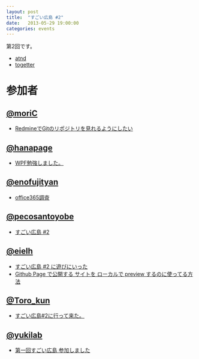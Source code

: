 ```yaml
---
layout: post
title:  "すごい広島 #2"
date:   2013-05-29 19:00:00
categories: events
---
```


第2回です。

* [atnd](http://atnd.org/events/39927)
* [togetter](http://togetter.com/li/510364)

<!-- 概要 -->

# 参加者

## [@moriC](https://twitter.com/CentBoss)

* [RedmineでGitのリポジトリを見れるようにしたい](http://blog.mori-theta.net/?p=46)

## [@hanapage](https://twitter.com/hanapage)

* [WPF勉強しました。](http://hanapage.wordpress.com/2013/05/29/%E3%81%99%E3%81%94%E3%81%84%E5%BA%83%E5%B3%B62-wpf%E3%81%AB%E3%81%A4%E3%81%84%E3%81%A6%E5%8B%89%E5%BC%B7%E3%81%99%E3%82%8B%E3%80%82/)

## [@enofujityan](https://twitter.com/enofujityan)

* [office365調査](http://enofujityan.tumblr.com/post/51638321602/office365)

## [@pecosantoyobe](https://twitter.com/pecosantoyobe)

* [すごい広島 #2](http://49.212.143.129/posts/2013-05-30-great-h-2.html)

## [@eielh](http://twitter.com/eielh)

* [すごい広島 #2 に遊びにいった](http://eielh-life.tumblr.com/post/51639356116/2)
* [Github Page で公開する サイトを ローカルで preview するのに使ってる方法](http://blog.eiel.info/blog/2013/05/29/jekyll-preview/)

## [@Toro_kun](http://twitter.com/Toro_kun)

* [すごい広島#2に行って来た。](http://106n.net/toro/blog/?p=906)

## [@yukilab](https://twitter.com/yukilab)

* [第一回すごい広島 参加しました](http://yukilab3.blog.fc2.com/blog-entry-17.html)
